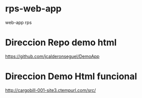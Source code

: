 # rps-web-app
web-app rps

# Direccion Repo demo html
https://github.com/jcalderonseguel/DemoApp

# Direccion Demo Html funcional 
http://cargobill-001-site3.ctempurl.com/src/

